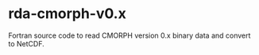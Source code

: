 # rda-cmorph-v0.x
Fortran source code to read CMORPH version 0.x binary data and convert to NetCDF.
